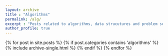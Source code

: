 ```yaml
---
layout: archive
title : "Algorithms"
permalink: /alg/
excerpt : "Posts related to algorithms, data strucutures and problem solving"
author_profile: true
---
```


 {% for post in site.posts %}
   {% if post.categories contains 'algorithms' %}
    {% include archive-single.html %}
   {% endif %}
{% endfor %}